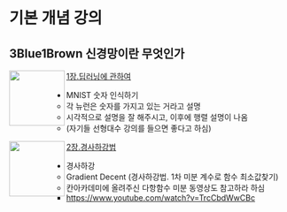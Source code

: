 # 기본 개념 강의

## 3Blue1Brown 신경망이란 무엇인가

<img src="http://img.youtube.com/vi/aircAruvnKk/0.jpg" width="100" align="left" />

[1장.딥러닝에 관하여](http://www.youtube.com/watch?v=aircAruvnKk&list=PLZHQObOWTQDNU6R1_67000Dx_ZCJB-3pi&index=1)

- MNIST 숫자 인식하기
  - 각 뉴런은 숫자를 가지고 있는 거라고 설명
  - 시각적으로 설명을 잘 해주시고, 이후에 행렬 설명이 나옴
  - (자기들 선형대수 강의를 들으면 좋다고 하심)

<img src="http://img.youtube.com/vi/IHZwWFHWa-w&/0.jpg" width="100" align="left" />

[2장.경사하강법](http://www.youtube.com/watch?v=IHZwWFHWa-w&&list=PLZHQObOWTQDNU6R1_67000Dx_ZCJB-3pi&index=2)

- 경사하강
  - Gradient Decent (경사하강법. 1차 미분 계수로 함수 최소값찾기)
  - 칸아카데미에 올려주신 다항함수 미분 동영상도 참고하라 하심
    - https://www.youtube.com/watch?v=TrcCbdWwCBc
